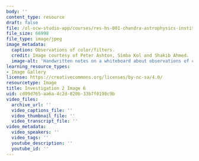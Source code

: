 ```yaml
---
body: ''
content_type: resource
draft: false
file: /ol-ocw-studio-app/courses/res-hs-001-chandra-astrophysics-institute/mithfh_chandra_inv2_6.jpg
file_size: 66998
file_type: image/jpeg
image_metadata:
  caption: Observations of color/filters.
  credit: Image courtesy of Peter Ashton, Simba Kol and Shakib Ahmed.
  image-alt: 'Handwritten notes on a whiteboard about observations of colors/filters. '
learning_resource_types:
- Image Gallery
license: https://creativecommons.org/licenses/by-nc-sa/4.0/
resourcetype: Image
title: Investigation 2 Image 6
uid: cd09d765-aa6a-4c2d-820b-33b7f0198c9b
video_files:
  archive_url: ''
  video_captions_file: ''
  video_thumbnail_file: ''
  video_transcript_file: ''
video_metadata:
  video_speakers: ''
  video_tags: ''
  youtube_description: ''
  youtube_id: ''
---
```

